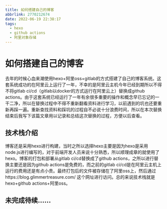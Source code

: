 ```yaml
---
title: 如何搭建自己的博客
abbrlink: 2770212674
date: 2022-06-19 22:38:17
tags:
  - hexo
  - github actions
  - 阿里对象存储
---
```


# 如何搭建自己的博客
去年的时候心血来潮使用hexo+阿里oss+gitlab的方式搭建了自己的博客系统。这套系统成功的在阿里云上运行了一年，不幸的是阿里云主机今年已经到期所以不得不将gitlab ci/cd（gitlab以docker的方式运行在阿里云上）替换成github actions。由于这套系统已经运行了一年有余很多重要的操作和概念早已忘记的一干二净，所以在替换过程中不得不重新翻看资料进行学习，以前遇到的坑也还要重新再踩一遍。重新查找资料和踩坑的过程自不必说十分浪费时间，所以在本次替换结束后我写下该篇文章用以记录和总结这次替换的过程，方便以后查看。

## 技术栈介绍
博客还是采用hexo进行构建，当时之所以选择hexo主要是因为hexo是采用node.js进行编写的，对于前端开发人员来说十分熟悉，所以顺理成章的就使用了hexo。博客的打包和部署从gitlab ci/cd替换成了github actions，之所以进行替换主要还是因为github actions是免费的，而之前的gitlab ci/cd是在阿里云主机上运行的费用还是有点小贵。最终打包后的文件被存储在了阿里oss上，然后通过https://blog.glimmertreasure.com/ 这个网址进行访问。总的来说技术栈就是hexo+github actions+阿里oss。

## 未完成待续......
